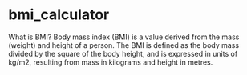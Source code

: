 # bmi_calculator
What is BMI? Body mass index (BMI) is a value derived from the mass (weight) and height of a person. The BMI is defined as the body mass divided by the square of the body height, and is expressed in units of kg/m2, resulting from mass in kilograms and height in metres.
